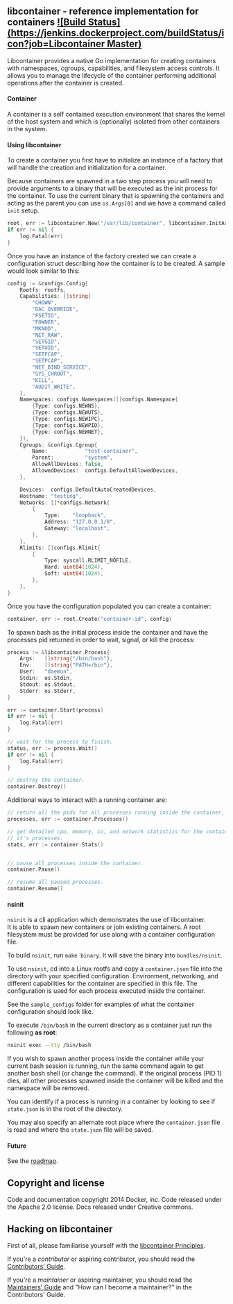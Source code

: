 ## libcontainer - reference implementation for containers [![Build Status](https://jenkins.dockerproject.com/buildStatus/icon?job=Libcontainer Master)](https://jenkins.dockerproject.com/job/Libcontainer%20Master/) 

Libcontainer provides a native Go implementation for creating containers 
with namespaces, cgroups, capabilities, and filesystem access controls.
It allows you to manage the lifecycle of the container performing additional operations
after the container is created.


#### Container
A container is a self contained execution environment that shares the kernel of the 
host system and which is (optionally) isolated from other containers in the system.

#### Using libcontainer

To create a container you first have to initialize an instance of a factory
that will handle the creation and initialization for a container.

Because containers are spawned in a two step process you will need to provide
arguments to a binary that will be executed as the init process for the container.
To use the current binary that is spawning the containers and acting as the parent
you can use `os.Args[0]` and we have a command called `init` setup.

```go
root, err := libcontainer.New("/var/lib/container", libcontainer.InitArgs(os.Args[0], "init"))
if err != nil {
    log.Fatal(err)
}
```

Once you have an instance of the factory created we can create a configuration 
struct describing how the container is to be created.  A sample would look similar to this:

```go
config := &configs.Config{
    Rootfs: rootfs,
    Capabilities: []string{
        "CHOWN",
        "DAC_OVERRIDE",
        "FSETID",
        "FOWNER",
        "MKNOD",
        "NET_RAW",
        "SETGID",
        "SETUID",
        "SETFCAP",
        "SETPCAP",
        "NET_BIND_SERVICE",
        "SYS_CHROOT",
        "KILL",
        "AUDIT_WRITE",
    },
    Namespaces: configs.Namespaces([]configs.Namespace{
        {Type: configs.NEWNS},
        {Type: configs.NEWUTS},
        {Type: configs.NEWIPC},
        {Type: configs.NEWPID},
        {Type: configs.NEWNET},
    }),
    Cgroups: &configs.Cgroup{
        Name:            "test-container",
        Parent:          "system",
        AllowAllDevices: false,
        AllowedDevices:  configs.DefaultAllowedDevices,
    },

    Devices:  configs.DefaultAutoCreatedDevices,
    Hostname: "testing",
    Networks: []*configs.Network{
        {
            Type:    "loopback",
            Address: "127.0.0.1/0",
            Gateway: "localhost",
        },
    },
    Rlimits: []configs.Rlimit{
        {
            Type: syscall.RLIMIT_NOFILE,
            Hard: uint64(1024),
            Soft: uint64(1024),
        },
    },
}
```

Once you have the configuration populated you can create a container:

```go
container, err := root.Create("container-id", config)
```

To spawn bash as the initial process inside the container and have the
processes pid returned in order to wait, signal, or kill the process:

```go
process := &libcontainer.Process{
    Args:   []string{"/bin/bash"},
    Env:    []string{"PATH=/bin"},
    User:   "daemon",
    Stdin:  os.Stdin,
    Stdout: os.Stdout,
    Stderr: os.Stderr,
}

err := container.Start(process)
if err != nil {
    log.Fatal(err)
}

// wait for the process to finish.
status, err := process.Wait()
if err != nil {
    log.Fatal(err)
}

// destroy the container.
container.Destroy()
```

Additional ways to interact with a running container are:

```go
// return all the pids for all processes running inside the container.
processes, err := container.Processes() 

// get detailed cpu, memory, io, and network statistics for the container and 
// it's processes.
stats, err := container.Stats()


// pause all processes inside the container.
container.Pause()

// resume all paused processes.
container.Resume()
```


#### nsinit

`nsinit` is a cli application which demonstrates the use of libcontainer.  
It is able to spawn new containers or join existing containers.  A root
filesystem must be provided for use along with a container configuration file.

To build `nsinit`, run `make binary`. It will save the binary into
`bundles/nsinit`.

To use `nsinit`, cd into a Linux rootfs and copy a `container.json` file into 
the directory with your specified configuration. Environment, networking, 
and different capabilities for the container are specified in this file. 
The configuration is used for each process executed inside the container.
                                                                                                                               
See the `sample_configs` folder for examples of what the container configuration should look like.

To execute `/bin/bash` in the current directory as a container just run the following **as root**:
```bash
nsinit exec --tty /bin/bash
```

If you wish to spawn another process inside the container while your 
current bash session is running, run the same command again to 
get another bash shell (or change the command).  If the original 
process (PID 1) dies, all other processes spawned inside the container 
will be killed and the namespace will be removed. 

You can identify if a process is running in a container by 
looking to see if `state.json` is in the root of the directory.
   
You may also specify an alternate root place where 
the `container.json` file is read and where the `state.json` file will be saved.

#### Future
See the [roadmap](ROADMAP.md).

## Copyright and license

Code and documentation copyright 2014 Docker, inc. Code released under the Apache 2.0 license.
Docs released under Creative commons.

## Hacking on libcontainer

First of all, please familiarise yourself with the [libcontainer Principles](PRINCIPLES.md).

If you're a *contributor* or aspiring contributor, you should read the [Contributors' Guide](CONTRIBUTING.md).

If you're a *maintainer* or aspiring maintainer, you should read the [Maintainers' Guide](MAINTAINERS_GUIDE.md) and
"How can I become a maintainer?" in the Contributors' Guide.
